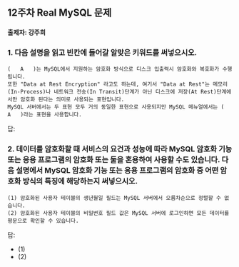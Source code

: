 ## 12주차 Real MySQL 문제
#### 출제자: 강주희

### 1. 다음 설명을 읽고 빈칸에 들어갈 알맞은 키워드를 써넣으시오.
```
(   A   )는 MySQL에서 지원하는 암호화 방식으로 디스크 입출력시 암호화와 복호화가 수행됩니다.
또한 "Data at Rest Encryption" 라고도 하는데, 여기서 "Data at Rest"는 메모리(In-Process)나 네트워크 전송(In Transit)단계가 아닌 디스크에 저장(At Rest)단계에서만 암호화 된다는 의미로 사용되는 표현입니다.
MySQL 서버에서는 두 표현 모두 거의 동일한 표현으로 사용되지만 MySQL 메뉴얼에서는 (   A   )라는 표현을 사용합니다.
```

답: 



### 2. 데이터를 암호화할 때 서비스의 요건과 성능에 따라 MySQL 암호화 기능 또는 응용 프로그램의 암호화 또는 둘을 혼용하여 사용할 수도 있습니다. 다음 설명에서 MySQL 암호화 기능 또는 응용 프로그램의 암호화 중 어떤 암호화 방식의 특징에 해당하는지 써넣으시오.
```
(1) 암호화된 사용자 테이블의 생년월일 필드는 MySQL 서버에서 오름차순으로 정렬할 수 없습니다.
(2) 암호화된 사용자 테이블의 비밀번호 필드 값은 MySQL 서버에 로그인하면 모든 데이터를 평문으로 확인할 수 있습니다.
```

답: 
- (1)
- (2)
